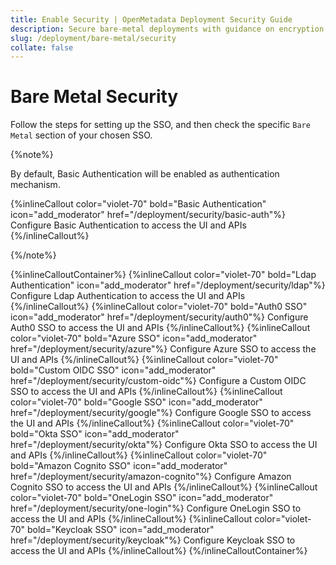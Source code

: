 ```yaml
---
title: Enable Security | OpenMetadata Deployment Security Guide
description: Secure bare-metal deployments with guidance on encryption, authentication, and secret management for non-cloud environments.
slug: /deployment/bare-metal/security
collate: false
---
```


# Bare Metal Security

Follow the steps for setting up the SSO, and then check the specific `Bare Metal` section of your chosen SSO.

{%note%}

By default, Basic Authentication will be enabled as authentication mechanism.

{%inlineCallout
    color="violet-70"
    bold="Basic Authentication"
    icon="add_moderator"
    href="/deployment/security/basic-auth"%}
    Configure Basic Authentication to access the UI and APIs
  {%/inlineCallout%}

{%/note%}


{%inlineCalloutContainer%}
  {%inlineCallout
    color="violet-70"
    bold="Ldap Authentication"
    icon="add_moderator"
    href="/deployment/security/ldap"%}
    Configure Ldap Authentication to access the UI and APIs
  {%/inlineCallout%}
  {%inlineCallout
    color="violet-70"
    bold="Auth0 SSO"
    icon="add_moderator"
    href="/deployment/security/auth0"%}
    Configure Auth0 SSO to access the UI and APIs
  {%/inlineCallout%}
  {%inlineCallout
    color="violet-70"
    bold="Azure SSO"
    icon="add_moderator"
    href="/deployment/security/azure"%}
    Configure Azure SSO to access the UI and APIs
  {%/inlineCallout%}
  {%inlineCallout
    color="violet-70"
    bold="Custom OIDC SSO"
    icon="add_moderator"
    href="/deployment/security/custom-oidc"%}
    Configure a Custom OIDC SSO to access the UI and APIs
  {%/inlineCallout%}
  {%inlineCallout
    color="violet-70"
    bold="Google SSO"
    icon="add_moderator"
    href="/deployment/security/google"%}
    Configure Google SSO to access the UI and APIs
  {%/inlineCallout%}
  {%inlineCallout
    color="violet-70"
    bold="Okta SSO"
    icon="add_moderator"
    href="/deployment/security/okta"%}
    Configure Okta SSO to access the UI and APIs
  {%/inlineCallout%}
  {%inlineCallout
    color="violet-70"
    bold="Amazon Cognito SSO"
    icon="add_moderator"
    href="/deployment/security/amazon-cognito"%}
    Configure Amazon Cognito SSO to access the UI and APIs
  {%/inlineCallout%}
  {%inlineCallout
    color="violet-70"
    bold="OneLogin SSO"
    icon="add_moderator"
    href="/deployment/security/one-login"%}
    Configure OneLogin SSO to access the UI and APIs
  {%/inlineCallout%}
  {%inlineCallout
    color="violet-70"
    bold="Keycloak SSO"
    icon="add_moderator"
    href="/deployment/security/keycloak"%}
    Configure Keycloak SSO to access the UI and APIs
  {%/inlineCallout%}
{%/inlineCalloutContainer%}